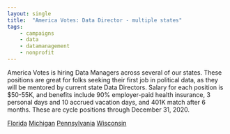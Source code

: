 ```yaml
---
layout: single
title:  "America Votes: Data Director - multiple states"
tags: 
    - campaigns
    - data
    - datamanagement
    - nonprofit
---
```


America Votes is hiring Data Managers across several of our states. These positions are great for folks seeking their first job in political data, as they will be mentored by current state Data Directors. Salary for each position is $50-55K, and benefits include 90% employer-paid health insurance, 3 personal days and 10 accrued vacation days, and 401K match after 6 months. These are cycle positions through December 31, 2020. 

[Florida](https://americavotes.org/jobs/?job_id=64f6a5da-7cf9-46b8-935d-c63ac5aae43f)
[Michigan](https://americavotes.org/jobs/?job_id=02f606a3-8932-4ef0-ab6b-2f7220023b60)
[Pennsylvania](https://americavotes.org/jobs/?job_id=6585ae46-43d3-470f-a95a-a4b8e3892756)
[Wisconsin](https://americavotes.org/jobs/?job_id=6585ae46-43d3-470f-a95a-a4b8e3892756)
